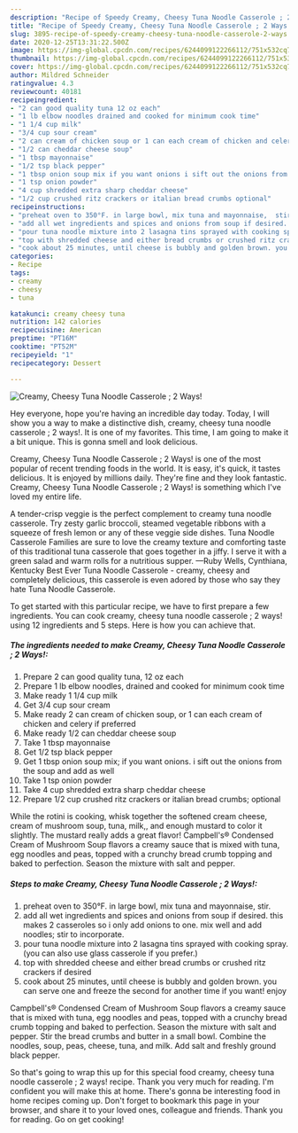 ```yaml
---
description: "Recipe of Speedy Creamy, Cheesy Tuna Noodle Casserole ; 2 Ways!"
title: "Recipe of Speedy Creamy, Cheesy Tuna Noodle Casserole ; 2 Ways!"
slug: 3895-recipe-of-speedy-creamy-cheesy-tuna-noodle-casserole-2-ways
date: 2020-12-25T13:31:22.500Z
image: https://img-global.cpcdn.com/recipes/6244099122266112/751x532cq70/creamy-cheesy-tuna-noodle-casserole-2-ways-recipe-main-photo.jpg
thumbnail: https://img-global.cpcdn.com/recipes/6244099122266112/751x532cq70/creamy-cheesy-tuna-noodle-casserole-2-ways-recipe-main-photo.jpg
cover: https://img-global.cpcdn.com/recipes/6244099122266112/751x532cq70/creamy-cheesy-tuna-noodle-casserole-2-ways-recipe-main-photo.jpg
author: Mildred Schneider
ratingvalue: 4.3
reviewcount: 40181
recipeingredient:
- "2 can good quality tuna 12 oz each"
- "1 lb elbow noodles drained and cooked for minimum cook time"
- "1 1/4 cup milk"
- "3/4 cup sour cream"
- "2 can cream of chicken soup or 1 can each cream of chicken and celery if preferred"
- "1/2 can cheddar cheese soup"
- "1 tbsp mayonnaise"
- "1/2 tsp black pepper"
- "1 tbsp onion soup mix if you want onions i sift out the onions from the soup and add as well"
- "1 tsp onion powder"
- "4 cup shredded extra sharp cheddar cheese"
- "1/2 cup crushed ritz crackers or italian bread crumbs optional"
recipeinstructions:
- "preheat oven to 350°F. in large bowl, mix tuna and mayonnaise,  stir."
- "add all wet ingredients and spices and onions from soup if desired. this makes 2 casseroles so i only add onions to one. mix well and add noodles; stir to incorporate."
- "pour tuna noodle mixture into 2 lasagna tins sprayed with cooking spray. (you can also use glass casserole if you prefer.)"
- "top with shredded cheese and either bread crumbs or crushed ritz crackers if desired"
- "cook about 25 minutes, until cheese is bubbly and golden brown. you can serve one and freeze the second for another time if you want! enjoy"
categories:
- Recipe
tags:
- creamy
- cheesy
- tuna

katakunci: creamy cheesy tuna 
nutrition: 142 calories
recipecuisine: American
preptime: "PT16M"
cooktime: "PT52M"
recipeyield: "1"
recipecategory: Dessert

---
```



![Creamy, Cheesy Tuna Noodle Casserole ; 2 Ways!](https://img-global.cpcdn.com/recipes/6244099122266112/751x532cq70/creamy-cheesy-tuna-noodle-casserole-2-ways-recipe-main-photo.jpg)

Hey everyone, hope you're having an incredible day today. Today, I will show you a way to make a distinctive dish, creamy, cheesy tuna noodle casserole ; 2 ways!. It is one of my favorites. This time, I am going to make it a bit unique. This is gonna smell and look delicious.

Creamy, Cheesy Tuna Noodle Casserole ; 2 Ways! is one of the most popular of recent trending foods in the world. It is easy, it's quick, it tastes delicious. It is enjoyed by millions daily. They're fine and they look fantastic. Creamy, Cheesy Tuna Noodle Casserole ; 2 Ways! is something which I've loved my entire life.

A tender-crisp veggie is the perfect complement to creamy tuna noodle casserole. Try zesty garlic broccoli, steamed vegetable ribbons with a squeeze of fresh lemon or any of these veggie side dishes. Tuna Noodle Casserole Families are sure to love the creamy texture and comforting taste of this traditional tuna casserole that goes together in a jiffy. I serve it with a green salad and warm rolls for a nutritious supper. —Ruby Wells, Cynthiana, Kentucky Best Ever Tuna Noodle Casserole - creamy, cheesy and completely delicious, this casserole is even adored by those who say they hate Tuna Noodle Casserole.


To get started with this particular recipe, we have to first prepare a few ingredients. You can cook creamy, cheesy tuna noodle casserole ; 2 ways! using 12 ingredients and 5 steps. Here is how you can achieve that.

<!--inarticleads1-->

##### The ingredients needed to make Creamy, Cheesy Tuna Noodle Casserole ; 2 Ways!:

1. Prepare 2 can good quality tuna, 12 oz each
1. Prepare 1 lb elbow noodles, drained and cooked for minimum cook time
1. Make ready 1 1/4 cup milk
1. Get 3/4 cup sour cream
1. Make ready 2 can cream of chicken soup, or 1 can each cream of chicken and celery if preferred
1. Make ready 1/2 can cheddar cheese soup
1. Take 1 tbsp mayonnaise
1. Get 1/2 tsp black pepper
1. Get 1 tbsp onion soup mix; if you want onions. i sift out the onions from the soup and add as well
1. Take 1 tsp onion powder
1. Take 4 cup shredded extra sharp cheddar cheese
1. Prepare 1/2 cup crushed ritz crackers or italian bread crumbs; optional


While the rotini is cooking, whisk together the softened cream cheese, cream of mushroom soup, tuna, milk,, and enough mustard to color it slightly. The mustard really adds a great flavor! Campbell&#39;s® Condensed Cream of Mushroom Soup flavors a creamy sauce that is mixed with tuna, egg noodles and peas, topped with a crunchy bread crumb topping and baked to perfection. Season the mixture with salt and pepper. 

<!--inarticleads2-->

##### Steps to make Creamy, Cheesy Tuna Noodle Casserole ; 2 Ways!:

1. preheat oven to 350°F. in large bowl, mix tuna and mayonnaise,  stir.
1. add all wet ingredients and spices and onions from soup if desired. this makes 2 casseroles so i only add onions to one. mix well and add noodles; stir to incorporate.
1. pour tuna noodle mixture into 2 lasagna tins sprayed with cooking spray. (you can also use glass casserole if you prefer.)
1. top with shredded cheese and either bread crumbs or crushed ritz crackers if desired
1. cook about 25 minutes, until cheese is bubbly and golden brown. you can serve one and freeze the second for another time if you want! enjoy


Campbell&#39;s® Condensed Cream of Mushroom Soup flavors a creamy sauce that is mixed with tuna, egg noodles and peas, topped with a crunchy bread crumb topping and baked to perfection. Season the mixture with salt and pepper. Stir the bread crumbs and butter in a small bowl. Combine the noodles, soup, peas, cheese, tuna, and milk. Add salt and freshly ground black pepper. 

So that's going to wrap this up for this special food creamy, cheesy tuna noodle casserole ; 2 ways! recipe. Thank you very much for reading. I'm confident you will make this at home. There's gonna be interesting food in home recipes coming up. Don't forget to bookmark this page in your browser, and share it to your loved ones, colleague and friends. Thank you for reading. Go on get cooking!
